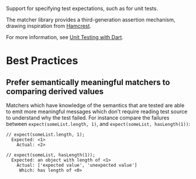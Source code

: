 Support for specifying test expectations, such as for unit tests.

The matcher library provides a third-generation assertion mechanism, drawing
inspiration from [Hamcrest](https://code.google.com/p/hamcrest/).

For more information, see
[Unit Testing with Dart](https://github.com/dart-lang/test/blob/master/pkgs/test/README.md#writing-tests).

# Best Practices

## Prefer semantically meaningful matchers to comparing derived values

Matchers which have knowledge of the semantics that are tested are able to emit
more meaningful messages which don't require reading test source to understand
why the test failed. For instance compare the failures between
`expect(someList.length, 1)`, and `expect(someList, hasLength(1))`:

```
// expect(someList.length, 1);
  Expected: <1>
    Actual: <2>
```

```
// expect(someList, hasLength(1));
  Expected: an object with length of <1>
    Actual: ['expected value', 'unexpected value']
     Which: has length of <0>

```
